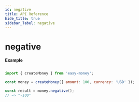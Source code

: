 ```yaml
---
id: negative
title: API Reference
hide_title: true
sidebar_label: negative
---
```


# negative

**Example**

```js

import { createMoney } from 'easy-money';

const money = createMoney({ amount: 100, currency: 'USD' });

const result = money.negative();
// => "-100"

```